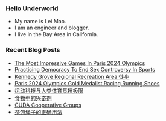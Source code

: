 ### Hello Underworld

- My name is Lei Mao.
- I am an engineer and blogger.
- I live in the Bay Area in California.


### Recent Blog Posts

<!-- BLOG-POST-LIST:START -->
- [The Most Impressive Games In Paris 2024 Olympics](https://leimao.github.io/blog/Paris-2024-Olympics-Most-Impressive-Games/)
- [Practicing Democracy To End Sex Controversy In Sports](https://leimao.github.io/blog/Practice-Democracy-To-End-Sex-Controversy-In-Sports/)
- [Kennedy Grove Regional Recreation Area 徒步](https://leimao.github.io/life/Kennedy-Grove-Regional-Recreation-Area/)
- [Paris 2024 Olympics Gold Medalist Racing Running Shoes](https://leimao.github.io/blog/Paris-2024-Olympics-Gold-Medalist-Racing-Running-Shoes/)
- [运动科技与人类体育竞技极限](https://leimao.github.io/essay/%E8%BF%90%E5%8A%A8%E7%A7%91%E6%8A%80%E4%B8%8E%E4%BA%BA%E7%B1%BB%E4%BD%93%E8%82%B2%E7%AB%9E%E6%8A%80%E6%9E%81%E9%99%90/)
- [食物中的兴奋剂](https://leimao.github.io/essay/%E9%A3%9F%E7%89%A9%E4%B8%AD%E7%9A%84%E5%85%B4%E5%A5%8B%E5%89%82/)
- [CUDA Cooperative Groups](https://leimao.github.io/blog/CUDA-Cooperative-Groups/)
- [茶包绳子的正确用法](https://leimao.github.io/essay/%E8%8C%B6%E5%8C%85%E7%BB%B3%E5%AD%90%E7%9A%84%E6%AD%A3%E7%A1%AE%E7%94%A8%E6%B3%95/)
<!-- BLOG-POST-LIST:END -->
